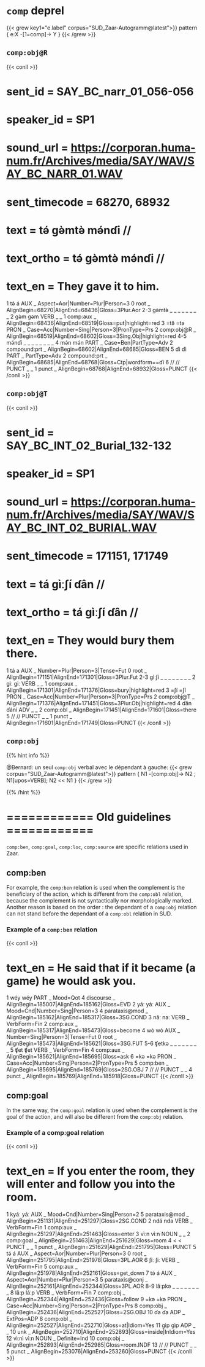 # `comp` deprel


{{< grew key1="e.label" corpus="SUD_Zaar-Autogramm@latest">}}
pattern { e:X -[1=comp]-> Y }
{{< /grew >}}

## `comp:obj@R`

{{< conll >}}
# sent_id = SAY_BC_narr_01_056-056
# speaker_id = SP1
# sound_url = https://corporan.huma-num.fr/Archives/media/SAY/WAV/SAY_BC_NARR_01.WAV
# sent_timecode = 68270, 68932
# text = tə́ gə̀mtə̀ mə́nɗi //
# text_ortho = tə́ gə̀mtə̀ mə́nɗi //
# text_en = They gave it to him.
1	tə́	á	AUX	_	Aspect=Aor|Number=Plur|Person=3	0	root	_	AlignBegin=68270|AlignEnd=68436|Gloss=3Plur.Aor
2-3	gə̀mtə̀	_	_	_	_	_	_	_	_
2	gə̀m	gəm	VERB	_	_	1	comp:aux	_	AlignBegin=68436|AlignEnd=68519|Gloss=put|highlight=red
3	=tə᷅	=tə	PRON	_	Case=Acc|Number=Sing|Person=3|PronType=Prs	2	comp:obj@R	_	AlignBegin=68519|AlignEnd=68602|Gloss=3Sing.Obj|highlight=red
4-5	mə́nɗi	_	_	_	_	_	_	_	_
4	mə́n	mə́n	PART	_	Case=Ben|PartType=Adv	2	compound:prt	_	AlignBegin=68602|AlignEnd=68685|Gloss=BEN
5	ɗi	ɗi	PART	_	PartType=Adv	2	compound:prt	_	AlignBegin=68685|AlignEnd=68768|Gloss=Ctp|wordform==ɗi
6	//	//	PUNCT	_	_	1	punct	_	AlignBegin=68768|AlignEnd=68932|Gloss=PUNCT
{{< /conll >}}


## `comp:obj@T`

{{< conll >}}
# sent_id = SAY_BC_INT_02_Burial_132-132
# speaker_id = SP1
# sound_url = https://corporan.huma-num.fr/Archives/media/SAY/WAV/SAY_BC_INT_02_BURIAL.WAV
# sent_timecode = 171151, 171749
# text = tá gìːʃí ɗân //
# text_ortho = tá gìːʃí ɗân //
# text_en = They would bury them there.
1	tá	a	AUX	_	Number=Plur|Person=3|Tense=Fut	0	root	_	AlignBegin=171151|AlignEnd=171301|Gloss=3Plur.Fut
2-3	gìːʃí	_	_	_	_	_	_	_	_
2	gìː	giː	VERB	_	_	1	comp:aux	_	AlignBegin=171301|AlignEnd=171376|Gloss=bury|highlight=red
3	=ʃí	=ʃí	PRON	_	Case=Acc|Number=Plur|Person=3|PronType=Prs	2	comp:obj@T	_	AlignBegin=171376|AlignEnd=171451|Gloss=3Plur.Obj|highlight=red
4	ɗân	ɗáni	ADV	_	_	2	comp:obl	_	AlignBegin=171451|AlignEnd=171601|Gloss=there
5	//	//	PUNCT	_	_	1	punct	_	AlignBegin=171601|AlignEnd=171749|Gloss=PUNCT
{{< /conll >}}



## `comp:obj`


{{% hint info %}}

@Bernard: un seul `comp:obj` verbal avec le dépendant à gauche:
{{< grew corpus="SUD_Zaar-Autogramm@latest">}}
pattern { N1 -[comp:obj]-> N2 ; N1[upos=VERB]; N2 << N1 }
{{< /grew >}}

{{% /hint %}}


# ============ Old guidelines ============

`comp:ben`, `comp:goal`, `comp:loc`, `comp:source` are specific relations used in Zaar.

## comp:ben

For example, the `comp:ben` relation is used when the complement is the beneficiary of the action, which is different from the `comp:obl` relation, because the complement is not syntactically nor morphologically marked. Another reason is based on the order : the dependant of a `comp:obj` relation can not stand before the dependant of a `comp:obl` relation in SUD.

  

### Example of a `comp:ben` relation

{{< conll >}}
# text_en =  He said that if it became (a game) he would ask you.
1	wéy	wéy	PART	_	Mood=Qot	4	discourse	_	AlignBegin=185007|AlignEnd=185162|Gloss=EVD
2	yáː	yáː	AUX	_	Mood=Cnd|Number=Sing|Person=3	4	parataxis@mod	_	AlignBegin=185162|AlignEnd=185317|Gloss=3SG.COND
3	nǎː	naː	VERB	_	VerbForm=Fin	2	comp:aux	_	AlignBegin=185317|AlignEnd=185473|Gloss=become
4	wò	wò	AUX	_	Number=Sing|Person=3|Tense=Fut	0	root	_	AlignBegin=185473|AlignEnd=185621|Gloss=3SG.FUT
5-6	ʧetkə	_	_	_	_	_	_	_	_
5	ʧet	ʧet	VERB	_	VerbForm=Fin	4	comp:aux	_	AlignBegin=185621|AlignEnd=185695|Gloss=ask
6	=kə	=kə	PRON	_	Case=Acc|Number=Sing|Person=2|PronType=Prs	5	comp:ben	_	AlignBegin=185695|AlignEnd=185769|Gloss=2SG.OBJ
7	//	//	PUNCT	_	_	4	punct	_	AlignBegin=185769|AlignEnd=185918|Gloss=PUNCT
{{< /conll >}}


## comp:goal

In the same way, the `comp:goal` relation is used when the complement is the goal of the action, and will also be different from the `comp:obj` relation.

  

### Example of a comp:goal relation

{{< conll >}}
# text_en =  If you enter the room, they will enter and follow you into the room.
1	kyáː	yáː	AUX	_	Mood=Cnd|Number=Sing|Person=2	5	parataxis@mod	_	AlignBegin=251131|AlignEnd=251297|Gloss=2SG.COND
2	ndá	nda	VERB	_	VerbForm=Fin	1	comp:aux	_	AlignBegin=251297|AlignEnd=251463|Gloss=enter
3	vìːn	vìːn	NOUN	_	_	2	comp:goal	_	AlignBegin=251463|AlignEnd=251629|Gloss=room
4	<	<	PUNCT	_	_	1	punct	_	AlignBegin=251629|AlignEnd=251795|Gloss=PUNCT
5	tə́	á	AUX	_	Aspect=Aor|Number=Plur|Person=3	0	root	_	AlignBegin=251795|AlignEnd=251978|Gloss=3PL.AOR
6	ʃîː	ʃiː	VERB	_	VerbForm=Fin	5	comp:aux	_	AlignBegin=251978|AlignEnd=252161|Gloss=get_down
7	tə́	á	AUX	_	Aspect=Aor|Number=Plur|Person=3	5	parataxis@conj	_	AlignBegin=252161|AlignEnd=252344|Gloss=3PL.AOR
8-9	lǎːpkə	_	_	_	_	_	_	_	_
8	lǎːp	láːp	VERB	_	VerbForm=Fin	7	comp:obj	_	AlignBegin=252344|AlignEnd=252436|Gloss=follow
9	=kə	=kə	PRON	_	Case=Acc|Number=Sing|Person=2|PronType=Prs	8	comp:obj	_	AlignBegin=252436|AlignEnd=252527|Gloss=2SG.OBJ
10	ɗa	ɗa	ADP	_	ExtPos=ADP	8	comp:obl	_	AlignBegin=252527|AlignEnd=252710|Gloss=at|Idiom=Yes
11	gìp	gìp	ADP	_	_	10	unk	_	AlignBegin=252710|AlignEnd=252893|Gloss=inside|InIdiom=Yes
12	vìːnì	vìːn	NOUN	_	Definite=Ind	10	comp:obj	_	AlignBegin=252893|AlignEnd=252985|Gloss=room.INDF
13	//	//	PUNCT	_	_	5	punct	_	AlignBegin=253076|AlignEnd=253260|Gloss=PUNCT
{{< /conll >}}

